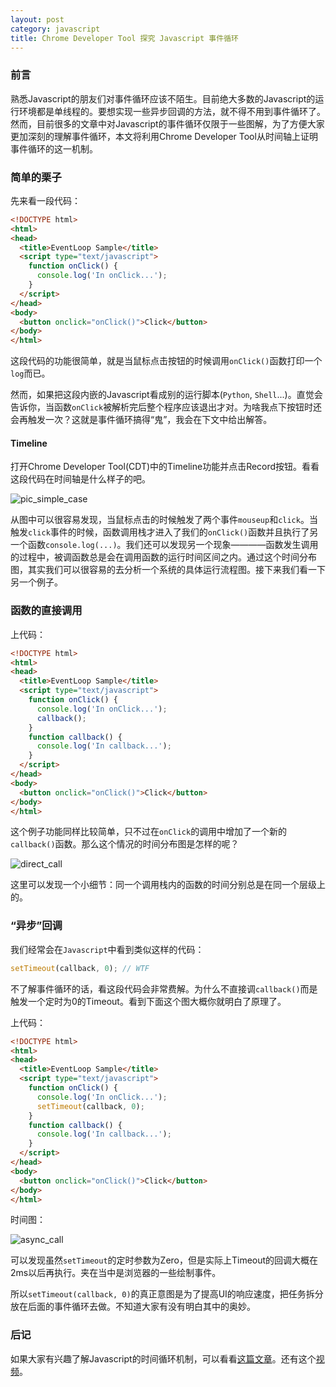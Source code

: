 ```yaml
---
layout: post
category: javascript
title: Chrome Developer Tool 探究 Javascript 事件循环
---
```


### 前言
熟悉Javascript的朋友们对事件循环应该不陌生。目前绝大多数的Javascript的运行环境都是单线程的。要想实现一些异步回调的方法，就不得不用到事件循环了。然而，目前很多的文章中对Javascript的事件循环仅限于一些图解，为了方便大家更加深刻的理解事件循环，本文将利用Chrome Developer Tool从时间轴上证明事件循环的这一机制。

### 简单的栗子
先来看一段代码：

```html
<!DOCTYPE html>
<html>
<head>
  <title>EventLoop Sample</title>
  <script type="text/javascript">
    function onClick() {
      console.log('In onClick...');
    }
  </script>
</head>
<body>
  <button onclick="onClick()">Click</button>
</body>
</html>
```

这段代码的功能很简单，就是当鼠标点击按钮的时候调用`onClick()`函数打印一个`log`而已。

然而，如果把这段内嵌的Javascript看成别的运行脚本(`Python`, `Shell`...)。直觉会告诉你，当函数`onClick`被解析完后整个程序应该退出才对。为啥我点下按钮时还会再触发一次？这就是事件循环搞得“鬼”，我会在下文中给出解答。

#### Timeline
打开Chrome Developer Tool(CDT)中的Timeline功能并点击Record按钮。看看这段代码在时间轴是什么样子的吧。

![pic_simple_case](http://pic.yupoo.com/javacs3/EHD5GqKD/8YlEV.png)

从图中可以很容易发现，当鼠标点击的时候触发了两个事件`mouseup`和`click`。当触发`click`事件的时候，函数调用栈才进入了我们的`onClick()`函数并且执行了另一个函数`console.log(...)`。我们还可以发现另一个现象————函数发生调用的过程中，被调函数总是会在调用函数的运行时间区间之内。通过这个时间分布图，其实我们可以很容易的去分析一个系统的具体运行流程图。接下来我们看一下另一个例子。

### 函数的直接调用
上代码：

```html
<!DOCTYPE html>
<html>
<head>
  <title>EventLoop Sample</title>
  <script type="text/javascript">
    function onClick() {
      console.log('In onClick...');
      callback();
    }
    function callback() {
      console.log('In callback...');
    }
  </script>
</head>
<body>
  <button onclick="onClick()">Click</button>
</body>
</html>
```

这个例子功能同样比较简单，只不过在`onClick`的调用中增加了一个新的`callback()`函数。那么这个情况的时间分布图是怎样的呢？

![direct_call](http://pic.yupoo.com/javacs3/EHDj4uYi/OwTl0.png)

这里可以发现一个小细节：同一个调用栈内的函数的时间分别总是在同一个层级上的。

### “异步”回调
我们经常会在`Javascript`中看到类似这样的代码：

```javascript
setTimeout(callback, 0); // WTF
```

不了解事件循环的话，看这段代码会非常费解。为什么不直接调`callback()`而是触发一个定时为0的Timeout。看到下面这个图大概你就明白了原理了。

上代码：

```html
<!DOCTYPE html>
<html>
<head>
  <title>EventLoop Sample</title>
  <script type="text/javascript">
    function onClick() {
      console.log('In onClick...');
      setTimeout(callback, 0);
    }
    function callback() {
      console.log('In callback...');
    }
  </script>
</head>
<body>
  <button onclick="onClick()">Click</button>
</body>
</html>
```

时间图：

![async_call](http://pic.yupoo.com/javacs3/EHDj4NZP/B1fYv.png)

可以发现虽然`setTimeout`的定时参数为Zero，但是实际上Timeout的回调大概在2ms以后再执行。夹在当中是浏览器的一些绘制事件。

所以`setTimeout(callback, 0)`的真正意图是为了提高UI的响应速度，把任务拆分放在后面的事件循环去做。不知道大家有没有明白其中的奥妙。

### 后记
如果大家有兴趣了解Javascript的时间循环机制，可以看看[这篇文章](http://www.ruanyifeng.com/blog/2014/10/event-loop.html)。还有这个[视频](https://vimeo.com/96425312)。
